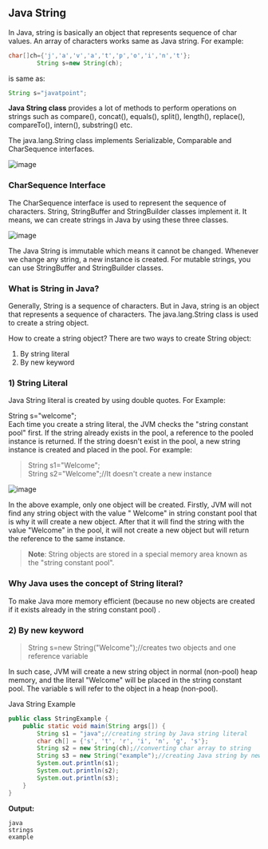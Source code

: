 ## Java String

In Java, string is basically an object that represents sequence of char values. An array of characters works same as
Java string. For example:

```java
char[]ch={'j','a','v','a','t','p','o','i','n','t'};
        String s=new String(ch); 
```

is same as:

```java
String s="javatpoint";  
```

**Java String class** provides a lot of methods to perform operations on strings such as compare(), concat(), equals(),
split(), length(), replace(), compareTo(), intern(), substring() etc.

The java.lang.String class implements Serializable, Comparable and CharSequence interfaces.

![image](https://static.javatpoint.com/images/core/string-implements.png)

### CharSequence Interface

The CharSequence interface is used to represent the sequence of characters. String, StringBuffer and StringBuilder
classes implement it. It means, we can create strings in Java by using these three classes.

![image](https://static.javatpoint.com/images/core/charsequence.png)

The Java String is immutable which means it cannot be changed. Whenever we change any string, a new instance is created.
For mutable strings, you can use StringBuffer and StringBuilder classes.

### What is String in Java?

Generally, String is a sequence of characters. But in Java, string is an object that represents a sequence of
characters. The java.lang.String class is used to create a string object.

How to create a string object?
There are two ways to create String object:

1. By string literal
2. By new keyword

### 1) String Literal

Java String literal is created by using double quotes. For Example:

String s="welcome";  
Each time you create a string literal, the JVM checks the "string constant pool" first. If the string already exists in
the pool, a reference to the pooled instance is returned. If the string doesn't exist in the pool, a new string instance
is created and placed in the pool. For example:

> String s1="Welcome";  
> String s2="Welcome";//It doesn't create a new instance

![image](https://static.javatpoint.com/core/images/java-string.png)

In the above example, only one object will be created. Firstly, JVM will not find any string object with the value "
Welcome" in string constant pool that is why it will create a new object. After that it will find the string with the
value "Welcome" in the pool, it will not create a new object but will return the reference to the same instance.

> **Note**: String objects are stored in a special memory area known as the "string constant pool".

### Why Java uses the concept of String literal?

To make Java more memory efficient (because no new objects are created if it exists already in the string constant pool)
.

### 2) By new keyword

> String s=new String("Welcome");//creates two objects and one reference variable

In such case, JVM will create a new string object in normal (non-pool) heap memory, and the literal "Welcome" will be
placed in the string constant pool. The variable s will refer to the object in a heap (non-pool).

Java String Example

```java
public class StringExample {
    public static void main(String args[]) {
        String s1 = "java";//creating string by Java string literal    
        char ch[] = {'s', 't', 'r', 'i', 'n', 'g', 's'};
        String s2 = new String(ch);//converting char array to string    
        String s3 = new String("example");//creating Java string by new keyword    
        System.out.println(s1);
        System.out.println(s2);
        System.out.println(s3);
    }
}
```

**Output:**

```
java
strings
example
```

